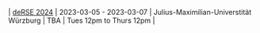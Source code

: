 | [deRSE 2024](https://go.uniwue.de/derse24) | 2023-03-05 - 2023-03-07 | Julius-Maximilian-Universtität Würzburg | TBA | Tues 12pm to Thurs 12pm |
